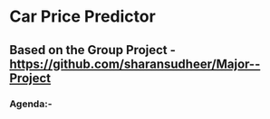 # Car Price Predictor 

## Based on the Group Project - https://github.com/sharansudheer/Major--Project 

### Agenda:-  
